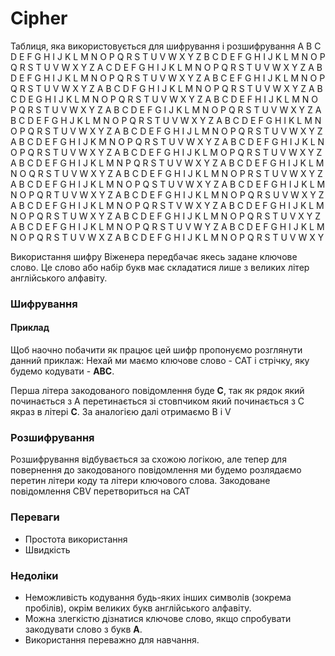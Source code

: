 #  Cipher
Таблиця, яка використовується для шифрування і розшифрування
A B C D E F G H I J K L M N O P Q R S T U V W X Y Z
B C D E F G H I J K L M N O P Q R S T U V W X Y Z A
C D E F G H I J K L M N O P Q R S T U V W X Y Z A B
D E F G H I J K L M N O P Q R S T U V W X Y Z A B C
E F G H I J K L M N O P Q R S T U V W X Y Z A B C D
F G H I J K L M N O P Q R S T U V W X Y Z A B C D E
G H I J K L M N O P Q R S T U V W X Y Z A B C D E F
H I J K L M N O P Q R S T U V W X Y Z A B C D E F G
I J K L M N O P Q R S T U V W X Y Z A B C D E F G H
J K L M N O P Q R S T U V W X Y Z A B C D E F G H I
K L M N O P Q R S T U V W X Y Z A B C D E F G H I J
L M N O P Q R S T U V W X Y Z A B C D E F G H I J K
M N O P Q R S T U V W X Y Z A B C D E F G H I J K L
N O P Q R S T U V W X Y Z A B C D E F G H I J K L M
O P Q R S T U V W X Y Z A B C D E F G H I J K L M N
P Q R S T U V W X Y Z A B C D E F G H I J K L M N O
Q R S T U V W X Y Z A B C D E F G H I J K L M N O P
R S T U V W X Y Z A B C D E F G H I J K L M N O P Q
S T U V W X Y Z A B C D E F G H I J K L M N O P Q R
T U V W X Y Z A B C D E F G H I J K L M N O P Q R S
U V W X Y Z A B C D E F G H I J K L M N O P Q R S T
V W X Y Z A B C D E F G H I J K L M N O P Q R S T U
W X Y Z A B C D E F G H I J K L M N O P Q R S T U V
X Y Z A B C D E F G H I J K L M N O P Q R S T U V W
Y Z A B C D E F G H I J K L M N O P Q R S T U V W X
Z A B C D E F G H I J K L M N O P Q R S T U V W X Y

Використання шифру Віженера передбачає якесь задане ключове слово. Це слово або набір букв має складатися лише з великих літер англійського алфавіту.

### Шифрування

#### Приклад
Щоб наочно побачити як працює цей шифр пропонуємо розглянути данний приклаж: Нехай ми маємо ключове слово - CAT і стрічку, яку будемо кодувати - **ABC**.

Перша літера закодованого повідомлення буде **С**, так як рядок який починається з A перетинається зі стовпчиком який починається з C якраз в літері **C**. За аналогією далі отримаємо B і V

### Розшифрування
Розшифрування відбувається за схожою логікою, але тепер для повернення до закодованого повідомлення ми будемо розлядаємо перетин літери коду та літери ключового слова. Закодоване повідомлення CBV перетвориться на CAT
### Переваги
* Простота використання
* Швидкість
### Недоліки
* Неможливість кодування будь-яких інших символів (зокрема пробілів), окрім великих букв англійського алфавіту.
* Можна злегкістю дізнатися ключове слово, якщо спробувати закодувати слово з букв **А**.
* Використання переважно для навчання.
